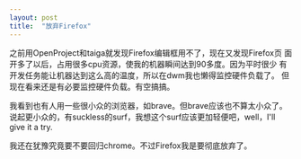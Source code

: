```yaml
---
layout: post
title:  "放弃Firefox"
---
```


之前用OpenProject和taiga就发现Firefox编辑框用不了，现在又发现Firefox页
面开多了以后，占用很多cpu资源，使我的机器瞬间达到90多度。因为平时很少
有开发任务能让机器达到这么高的温度，所以在dwm我也懒得监控硬件负载了。
但现在看来还是有必要监控硬件负载。有空搞搞。

我看到也有人用一些很小众的浏览器，如brave。但brave应该也不算太小众了。
说起更小众的，有suckless的surf，我想这个surf应该更加轻便吧，well，I'll
give it a try.

我还在犹豫究竟要不要回归chrome。不过Firefox我是要彻底放弃了。
